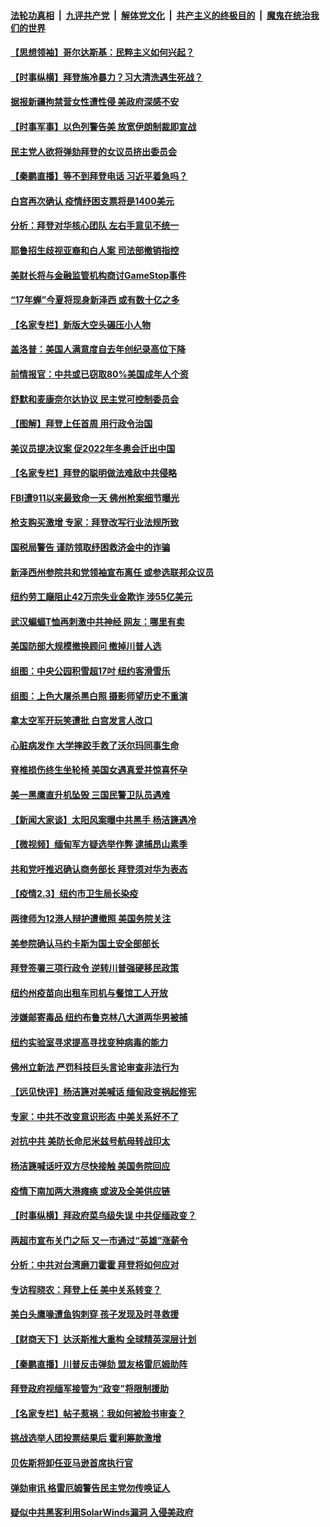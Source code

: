 

####  [法轮功真相](../../../../basic/blob/master/README.md?t=02041031) &nbsp;|&nbsp; [九评共产党](../../../../9ping.md/blob/master/README.md?t=02041031) &nbsp;|&nbsp; [解体党文化](../../../../jtdwh.md/blob/master/README.md?t=02041031)  &nbsp;|&nbsp; [共产主义的终极目的](../../../../gczydzjmd.md/blob/master/README.md?t=02041031) &nbsp;|&nbsp; [魔鬼在统治我们的世界](../../../../mgztzwmdsj.md/blob/master/README.md?t=02041031) 

#### [【思想领袖】哥尔达斯基：民粹主义如何兴起？](../pages/nsc412/n12523669.md?t=02041031) 

#### [【时事纵横】拜登施冷暴力？习大清洗遇生死战？](../pages/nsc412/n12731068.md?t=02041031) 

#### [据报新疆拘禁营女性遭性侵 美政府深感不安](../pages/nsc412/n12731556.md?t=02041031) 

#### [【时事军事】以色列警告美 放宽伊朗制裁即宣战](../pages/nsc412/n12728803.md?t=02041031) 

#### [民主党人欲将弹劾拜登的女议员挤出委员会](../pages/nsc412/n12731533.md?t=02041031) 

#### [【秦鹏直播】等不到拜登电话 习近平着急吗？](../pages/nsc412/n12731466.md?t=02041031) 

#### [白宫再次确认 疫情纾困支票将是1400美元](../pages/nsc412/n12731435.md?t=02041031) 

#### [分析：拜登对华核心团队 左右手意见不统一](../pages/nsc412/n12731372.md?t=02041031) 

#### [耶鲁招生歧视亚裔和白人案 司法部撤销指控](../pages/nsc412/n12731337.md?t=02041031) 

#### [美财长将与金融监管机构商讨GameStop事件](../pages/nsc412/n12731197.md?t=02041031) 

#### [“17年蝉”今夏将现身新泽西 或有数十亿之多](../pages/nsc412/n12731283.md?t=02041031) 

#### [【名家专栏】新版大空头碾压小人物](../pages/nsc412/n12731192.md?t=02041031) 

#### [盖洛普：美国人满意度自去年创纪录高位下降](../pages/nsc412/n12731217.md?t=02041031) 

#### [前情报官：中共或已窃取80%美国成年人个资](../pages/nsc412/n12728987.md?t=02041031) 

#### [舒默和麦康奈尔达协议 民主党可控制委员会](../pages/nsc412/n12731036.md?t=02041031) 

#### [【图解】拜登上任首周 用行政令治国](../pages/nsc412/n12731127.md?t=02041031) 

#### [美议员提决议案 促2022年冬奥会迁出中国](../pages/nsc412/n12731176.md?t=02041031) 

#### [【名家专栏】拜登的聪明做法难敌中共侵略](../pages/nsc412/n12730865.md?t=02041031) 

#### [FBI遭911以来最致命一天 佛州枪案细节曝光](../pages/nsc412/n12731081.md?t=02041031) 

#### [枪支购买激增 专家：拜登改写行业法规所致](../pages/nsc412/n12731122.md?t=02041031) 

#### [国税局警告 谨防领取纾困救济金中的诈骗](../pages/nsc412/n12731146.md?t=02041031) 

#### [新泽西州参院共和党领袖宣布离任 或参选联邦众议员](../pages/nsc412/n12731083.md?t=02041031) 

#### [纽约劳工廰阻止42万宗失业金欺诈 涉55亿美元](../pages/nsc412/n12729447.md?t=02041031) 

#### [武汉蝙蝠T恤再刺激中共神经 网友：哪里有卖](../pages/nsc412/n12730986.md?t=02041031) 

#### [美国防部大规模撤换顾问 撤掉川普人选](../pages/nsc412/n12730826.md?t=02041031) 

#### [组图：中央公园积雪超17吋 纽约客滑雪乐](../pages/nsc412/n12729568.md?t=02041031) 

#### [组图：上色大屠杀黑白照 摄影师望历史不重演](../pages/nsc412/n12730537.md?t=02041031) 

#### [拿太空军开玩笑遭批 白宫发言人改口](../pages/nsc412/n12730896.md?t=02041031) 

#### [心脏病发作 大学摔跤手救了沃尔玛同事生命](../pages/nsc412/n12730788.md?t=02041031) 

#### [脊椎损伤终生坐轮椅 美国女遇真爱并惊喜怀孕](../pages/nsc412/n12729996.md?t=02041031) 

#### [美一黑鹰直升机坠毁 三国民警卫队员遇难](../pages/nsc412/n12730888.md?t=02041031) 

#### [【新闻大家谈】太阳风案曝中共黑手 杨洁篪遇冷](../pages/nsc412/n12730787.md?t=02041031) 

#### [【微视频】缅甸军方疑选举作弊 逮捕昂山素季](../pages/nsc412/n12730640.md?t=02041031) 

#### [共和党吁推迟确认商务部长 拜登须对华为表态](../pages/nsc412/n12730505.md?t=02041031) 

#### [【疫情2.3】纽约市卫生局长染疫](../pages/nsc412/n12730176.md?t=02041031) 

#### [两律师为12港人辩护遭撤照 美国务院关注](../pages/nsc412/n12730042.md?t=02041031) 

#### [美参院确认马约卡斯为国土安全部部长](../pages/nsc412/n12729916.md?t=02041031) 

#### [拜登签署三项行政令 逆转川普强硬移民政策](../pages/nsc412/n12729215.md?t=02041031) 

#### [纽约州疫苗向出租车司机与餐馆工人开放](../pages/nsc412/n12729591.md?t=02041031) 

#### [涉嫌邮寄毒品 纽约布鲁克林八大道两华男被捕](../pages/nsc412/n12729434.md?t=02041031) 

#### [纽约实验室寻求提高寻找变种病毒的能力](../pages/nsc412/n12729437.md?t=02041031) 

#### [佛州立新法 严罚科技巨头言论审查非法行为](../pages/nsc412/n12729428.md?t=02041031) 

#### [【远见快评】杨洁篪对美喊话 缅甸政变祸起修宪](../pages/nsc412/n12729136.md?t=02041031) 

#### [专家：中共不改变意识形态 中美关系好不了](../pages/nsc412/n12729183.md?t=02041031) 

#### [对抗中共 美防长命尼米兹号航母转战印太](../pages/nsc412/n12729303.md?t=02041031) 

#### [杨洁篪喊话吁双方尽快接触 美国务院回应](../pages/nsc412/n12729243.md?t=02041031) 

#### [疫情下南加两大港瘫痪 或波及全美供应链](../pages/nsc412/n12729378.md?t=02041031) 

#### [【时事纵横】拜政府菜鸟级失误 中共促缅政变？](../pages/nsc412/n12729074.md?t=02041031) 

#### [两超市宣布关门之际 又一市通过“英雄”涨薪令](../pages/nsc412/n12729151.md?t=02041031) 

#### [分析：中共对台湾磨刀霍霍 拜登将如何应对](../pages/nsc412/n12726741.md?t=02041031) 

#### [专访程晓农：拜登上任 美中关系转变？](../pages/nsc412/n12726483.md?t=02041031) 

#### [美白头鹰喙遭鱼钩刺穿 孩子发现及时寻救援](../pages/nsc412/n12727828.md?t=02041031) 

#### [【财商天下】达沃斯推大重构 全球精英深层计划](../pages/nsc412/n12728749.md?t=02041031) 

#### [【秦鹏直播】川普反击弹劾 盟友格雷厄姆助阵](../pages/nsc412/n12729047.md?t=02041031) 

#### [拜登政府视缅军接管为“政变”将限制援助](../pages/nsc412/n12728771.md?t=02041031) 

#### [【名家专栏】帖子惹祸：我如何被脸书审查？](../pages/nsc412/n12728739.md?t=02041031) 

#### [挑战选举人团投票结果后 霍利筹款激增](../pages/nsc412/n12728971.md?t=02041031) 

#### [贝佐斯将卸任亚马逊首席执行官](../pages/nsc412/n12728947.md?t=02041031) 

#### [弹劾审讯 格雷厄姆警告民主党勿传唤证人](../pages/nsc412/n12728852.md?t=02041031) 

#### [疑似中共黑客利用SolarWinds漏洞 入侵美政府](../pages/nsc412/n12728757.md?t=02041031) 

